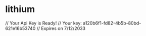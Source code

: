 # lithium
// Your Api Key is Ready!
// Your key: a120b6f1-fd82-4b5b-80bd-621e16b53740
// Expires on 7/12/2033